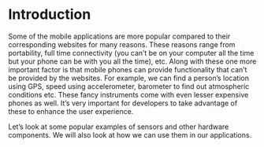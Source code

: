 # Introduction

Some of the mobile applications are more popular compared to their corresponding websites for many reasons. These reasons range from portability, full time connectivity \(you can’t be on your computer all the time but your phone can be with you all the time\), etc. Along with these one more important factor is that mobile phones can provide functionality that can’t be provided by the websites. For example, we can find a person’s location using GPS, speed using accelerometer, barometer to find out atmospheric conditions etc. These fancy instruments come with even lesser expensive phones as well. It’s very important for developers to take advantage of these to enhance the user experience.

Let’s look at some popular examples of sensors and other hardware components. We will also look at how we can use them in our applications.


